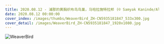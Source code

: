 ```yaml
---
title: 2020.08.12 - 浦那的黄胸织布鸟鸟巢，马哈拉施特拉邦 (© Samyak Kaninde/Alamy Stock Photo)
date: 2020.08.12 00:00:00
cover_index: /images/thumbs/WeaverBird_ZH-CN5935181847_533x300.jpg
cover_detail: /images/WeaverBird_ZH-CN5935181847_1920x1080.jpg
---
```


![WeaverBird](/images/WeaverBird_ZH-CN5935181847_1920x1080.jpg)
